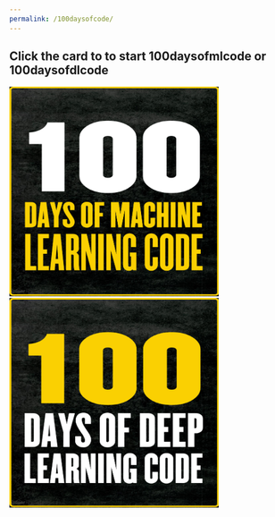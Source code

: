 ```yaml
---
permalink: /100daysofcode/
---
```


## Click the card to to start 100daysofmlcode or 100daysofdlcode

<a href="https://udaykiran.dev/100daysofmlcode"><img src="/assets/images/100daysofmlcode.png" width="375" height="375"></a> <a href="https://udaykiran.dev/100daysofdlcode"><img src="/assets/images/100daysofdlcode.png" width="375" height="375"></a> <br>